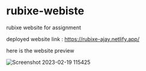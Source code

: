 # rubixe-webiste

rubixe website for assignment

deployed website link : https://rubixe-ajay.netlify.app/


here is the website preview 

![Screenshot 2023-02-19 115425](https://user-images.githubusercontent.com/125784988/219932640-e3b509fe-bf4a-4d59-b00c-bc5ef0e39993.png)
